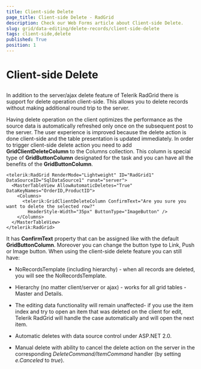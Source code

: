 ```yaml
---
title: Client-side Delete
page_title: Client-side Delete - RadGrid
description: Check our Web Forms article about Client-side Delete.
slug: grid/data-editing/delete-records/client-side-delete
tags: client-side,delete
published: True
position: 1
---
```


# Client-side Delete



## 

In addition to the server/ajax delete feature of Telerik RadGrid there is support for delete operation client-side. This allows you to delete records without making additional round trip to the server.

Having delete operation on the client optimizes the performance as the source data is automatically refreshed only once on the subsequent post to the server. The user experience is improved because the delete action is done client-side and the table presentation is updated immediately. In order to trigger client-side delete action you need to add **GridClientDeleteColumn** to the Columns collection. This column is special type of **GridButtonColumn** designated for the task and you can have all the benefits of the **GridButtonColumn**.

````ASP.NET
<telerik:RadGrid RenderMode="Lightweight" ID="RadGrid1" DataSourceID="SqlDataSource1" runat="server">
  <MasterTableView AllowAutomaticDeletes="True" DataKeyNames="OrderID,ProductID">
    <Columns>
      <telerik:GridClientDeleteColumn ConfirmText="Are you sure you want to delete the selected row?"
        HeaderStyle-Width="35px" ButtonType="ImageButton" />
    </Columns>
  </MasterTableView>
</telerik:RadGrid>
````



It has **ConfirmText** property that can be assigned like with the default **GridButtonColumn**. Moreover you can change the button type to Link, Push or Image button. When using the client-side delete feature you can still have:

* NoRecordsTemplate (including hierarchy) - when all records are deleted, you will see the NoRecordsTemplate.

* Hierarchy (no matter client/server or ajax) - works for all grid tables - Master and Details.

* The editing data functionality will remain unaffected- if you use the item index and try to open an item that was deleted on the client for edit, Telerik RadGrid will handle the case automatically and will open the next item.

* Automatic deletes with data source control under ASP.NET 2.0.

* Manual delete with ability to cancel the delete action on the server in the corresponding *DeleteCommand/ItemCommand* handler (by setting *e.Canceled* to *true*).
